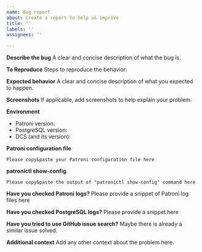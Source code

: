 ```yaml
---
name: Bug report
about: Create a report to help us improve
title: ''
labels: ''
assignees: ''

---
```


**Describe the bug**
A clear and concise description of what the bug is.

**To Reproduce**
Steps to reproduce the behavior:

**Expected behavior**
A clear and concise description of what you expected to happen.

**Screenshots**
If applicable, add screenshots to help explain your problem.

**Environment**
-   Patroni version:
-   PostgreSQL version:
-   DCS (and its version):

**Patroni configuration file**
```
Please copy&paste your Patroni configuration file here
```

**patronictl show-config**
```
Please copy&paste the output of "patronictl show-config" command here
```

**Have you checked Patroni logs?**
Please provide a snippet of Patroni log files here

**Have you checked PostgreSQL logs?**
Please provide a snippet here

**Have you tried to use GitHub issue search?**
Maybe there is already a similar issue solved.


**Additional context**
Add any other context about the problem here.

